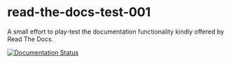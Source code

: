 # read-the-docs-test-001
A small effort to play-test the documentation functionality kindly offered by Read The Docs.

[![Documentation Status](https://readthedocs.org/projects/read-the-docs-test-001/badge/?version=latest)](https://read-the-docs-test-001.readthedocs.io/en/latest/?badge=latest)
      
